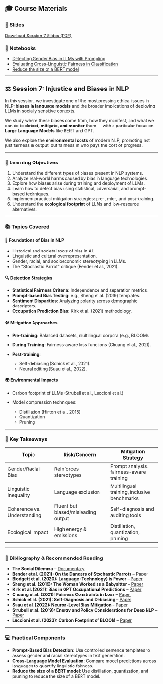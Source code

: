 ## 🎓 Course Materials

### 📑 Slides

[Download Session 7 Slides (PDF)](../pdfs/2025_BSE_NLP_Session_7.pdf)

### 📓 Notebooks

* [Detecting Gender Bias in LLMs with Prompting](Session_7_1_Gender_Bias_Detection.ipynb)
* [Evaluating Cross-Linguistic Fairness in Classification](Session_7_2_Cross_Language_Evaluation.ipynb)
* [Reduce the size of a BERT model](Session_7_3_reduce_BERT_model.ipynb)

---

## ⚖️ Session 7: Injustice and Biases in NLP

In this session, we investigate one of the most pressing ethical issues in NLP: **biases in language models** and the broader implications of deploying LLMs in socially sensitive contexts.

We study where these biases come from, how they manifest, and what we can do to **detect, mitigate, and monitor** them — with a particular focus on **Large Language Models** like BERT and GPT.

We also explore the **environmental costs** of modern NLP, promoting not just fairness in output, but fairness in who pays the cost of progress.

---

### 🎯 Learning Objectives

1. Understand the different types of biases present in NLP systems.
2. Analyze real-world harms caused by bias in language technologies.
3. Explore how biases arise during training and deployment of LLMs.
4. Learn how to detect bias using statistical, adversarial, and prompt-based techniques.
5. Implement practical mitigation strategies: pre-, mid-, and post-training.
6. Understand the **ecological footprint** of LLMs and low-resource alternatives.

---

### 📚 Topics Covered

#### 🧠 Foundations of Bias in NLP

* Historical and societal roots of bias in AI.
* Linguistic and cultural overrepresentation.
* Gender, racial, and socioeconomic stereotyping in LLMs.
* The "Stochastic Parrot" critique (Bender et al., 2021).

#### 🔍 Detection Strategies

* **Statistical Fairness Criteria**: Independence and separation metrics.
* **Prompt-based Bias Testing**: e.g., Sheng et al. (2019) templates.
* **Sentiment Disparities**: Analyzing polarity across demographic descriptors.
* **Occupation Prediction Bias**: Kirk et al. (2021) methodology.

#### 🛠️ Mitigation Approaches

* **Pre-training**: Balanced datasets, multilingual corpora (e.g., BLOOM).
* **During Training**: Fairness-aware loss functions (Chuang et al., 2021).
* **Post-training**:

  * Self-debiasing (Schick et al., 2021).
  * Neural editing (Suau et al., 2022).

#### 🌍 Environmental Impacts

* Carbon footprint of LLMs (Strubell et al., Luccioni et al.)
* Model compression techniques:

  * Distillation (Hinton et al., 2015)
  * Quantization
  * Pruning

---

### 🧠 Key Takeaways

| Topic                       | Risk/Concern                        | Mitigation Strategy                         |
| --------------------------- | ----------------------------------- | ------------------------------------------- |
| Gender/Racial Bias          | Reinforces stereotypes              | Prompt analysis, fairness-aware training    |
| Linguistic Inequality       | Language exclusion                  | Multilingual training, inclusive benchmarks |
| Coherence vs. Understanding | Fluent but biased/misleading output | Self-diagnosis and auditing tools           |
| Ecological Impact           | High energy & emissions             | Distillation, quantization, pruning         |

---

### 📖 Bibliography & Recommended Reading

* **The Social Dilemma** – [Documentary](https://www.imdb.com/fr/title/tt11464826/)
* **Bender et al. (2021): On the Dangers of Stochastic Parrots** – [Paper](https://dl.acm.org/doi/10.1145/3442188.3445922)
* **Blodgett et al. (2020): Language (Technology) is Power** – [Paper](https://arxiv.org/abs/2005.14050)
* **Sheng et al. (2019): The Woman Worked as a Babysitter** – [Paper](https://arxiv.org/abs/1903.03862)
* **Kirk et al. (2021): Bias in GPT Occupational Predictions** – [Paper](https://arxiv.org/abs/2105.05596)
* **Chuang et al. (2021): Fairness Constraints in Loss** – [Paper](https://arxiv.org/abs/2109.05211)
* **Schick et al. (2021): Self-Diagnosis and Debiasing** – [Paper](https://arxiv.org/abs/2103.00453)
* **Suau et al. (2022): Neuron-Level Bias Mitigation** – [Paper](https://arxiv.org/abs/2201.11714)
* **Strubell et al. (2019): Energy and Policy Considerations for Deep NLP** – [Paper](https://arxiv.org/abs/1906.02243)
* **Luccioni et al. (2023): Carbon Footprint of BLOOM** – [Paper](https://arxiv.org/abs/2211.02001)

---

### 💻 Practical Components

* **Prompt-Based Bias Detection**: Use controlled sentence templates to assess gender and racial stereotypes in text generation.
* **Cross-Language Model Evaluation**: Compare model predictions across languages to quantify linguistic fairness.
* **Reduce the size of a BERT model**: Use distillation, quantization, and pruning to reduce the size of a BERT model.
